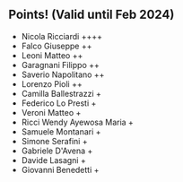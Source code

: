 ## Points! (Valid until Feb 2024)
* Nicola Ricciardi ++++
* Falco Giuseppe ++
* Leoni Matteo ++
* Garagnani Filippo ++
* Saverio Napolitano ++
* Lorenzo Pioli ++
* Camilla Ballestrazzi +
* Federico Lo Presti +
* Veroni Matteo +
* Ricci Wendy Ayewosa Maria +
* Samuele Montanari +
* Simone Serafini +
* Gabriele D'Avena +
* Davide Lasagni +
* Giovanni Benedetti +


